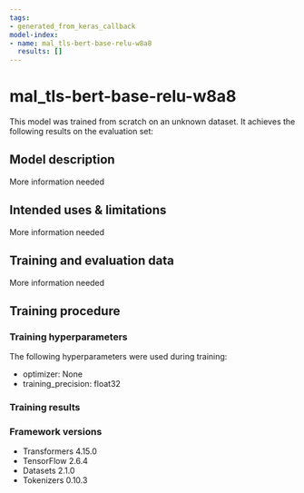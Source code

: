 ```yaml
---
tags:
- generated_from_keras_callback
model-index:
- name: mal_tls-bert-base-relu-w8a8
  results: []
---
```


<!-- This model card has been generated automatically according to the information Keras had access to. You should
probably proofread and complete it, then remove this comment. -->

# mal_tls-bert-base-relu-w8a8

This model was trained from scratch on an unknown dataset.
It achieves the following results on the evaluation set:


## Model description

More information needed

## Intended uses & limitations

More information needed

## Training and evaluation data

More information needed

## Training procedure

### Training hyperparameters

The following hyperparameters were used during training:
- optimizer: None
- training_precision: float32

### Training results



### Framework versions

- Transformers 4.15.0
- TensorFlow 2.6.4
- Datasets 2.1.0
- Tokenizers 0.10.3
